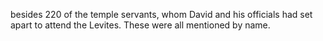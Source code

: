 besides 220 of the temple servants, whom David and his officials had set apart to attend the Levites. These were all mentioned by name.
